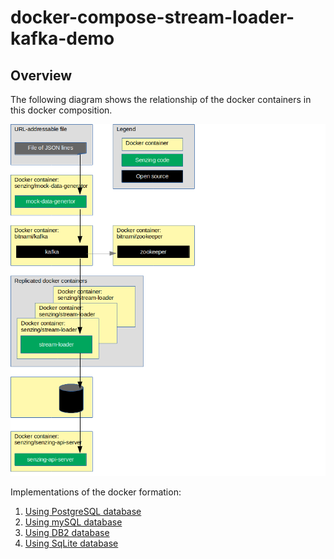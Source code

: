 # docker-compose-stream-loader-kafka-demo

## Overview

The following diagram shows the relationship of the docker containers in this docker composition.

![Image of architecture](docs/img-architecture/architecture.png)

Implementations of the docker formation:

1. [Using PostgreSQL database](docs/docker-compose-stream-loader-kafka-postgresql/README.md)
1. [Using mySQL database](docs/docker-compose-stream-loader-kafka-mysql/README.md)
1. [Using DB2 database](docs/docker-compose-stream-loader-kafka-db2/README.md)
1. [Using SqLite database](docs/docker-compose-stream-loader-kafka-sqlite/README.md)
